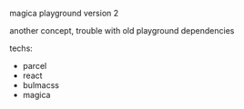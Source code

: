 magica playground version 2

another concept, trouble with old playground dependencies

techs: 
 * parcel
 * react
 * bulmacss
 * magica


